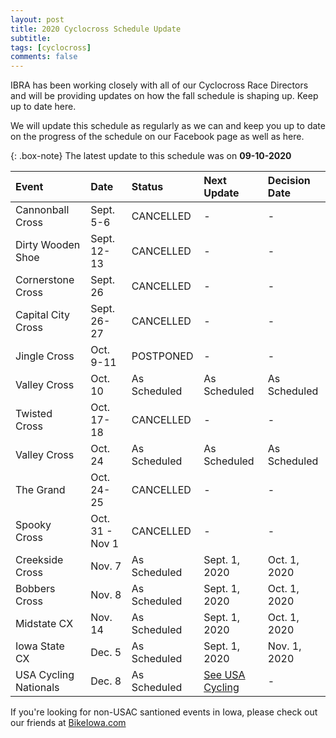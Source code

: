 ```yaml
---
layout: post
title: 2020 Cyclocross Schedule Update
subtitle: 
tags: [cyclocross]
comments: false
---
```


IBRA has been working closely with all of our Cyclocross Race Directors and will be providing updates on how the fall schedule is shaping up. Keep up to date here.

We will update this schedule as regularly as we can and keep you up to date on the progress of the schedule on our Facebook page as well as here.

{: .box-note}
The latest update to this schedule was on **09-10-2020**

|Event	|Date	|Status	|Next Update	|Decision Date|
| :------ |:--- | :--- |:--- |:--- |
|Cannonball Cross	|Sept. 5-6|	CANCELLED|	-	|-|
|Dirty Wooden Shoe	|Sept. 12-13|	CANCELLED|	-	|-|
|Cornerstone Cross	|Sept. 26|CANCELLED|-|-|
|Capital City Cross	|Sept. 26-27|	CANCELLED|	-	|-|
|Jingle Cross	|Oct. 9-11|	POSTPONED	|-	|-|
|Valley Cross	|Oct. 10|	As Scheduled|As Scheduled|As Scheduled|
|Twisted Cross	|Oct. 17-18|	CANCELLED	|-	|-|
|Valley Cross	|Oct. 24|As Scheduled|As Scheduled|As Scheduled|
|The Grand	|Oct. 24-25|	CANCELLED|	-	|- |
|Spooky Cross	|Oct. 31 - Nov 1|	CANCELLED |	-	|-|
|Creekside Cross	|Nov. 7|	As Scheduled	|Sept. 1, 2020	|Oct. 1, 2020|
|Bobbers Cross	|Nov. 8|	As Scheduled|	Sept. 1, 2020	|Oct. 1, 2020|
|Midstate CX	|Nov. 14|	As Scheduled|Sept. 1, 2020	|Oct. 1, 2020|
|Iowa State CX	|Dec. 5|	As Scheduled|Sept. 1, 2020	|Nov. 1, 2020|
|USA Cycling Nationals	|Dec. 8|	As Scheduled| [See USA Cycling](https://usacycling.org/events/national-championships/2020-usa-cycling-cyclocross-national-championships) | - |

If you're looking for non-USAC santioned events in Iowa, please check out our friends at [BikeIowa.com](http://bikeiowa.com)
